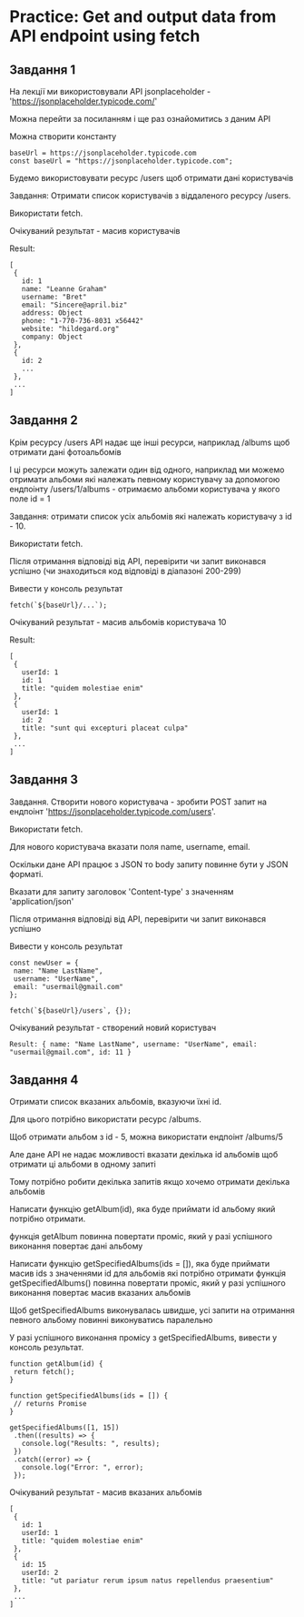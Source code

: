 # Practice: Get and output data from API endpoint using fetch
## Завдання 1 

На лекції ми використовували API jsonplaceholder - 'https://jsonplaceholder.typicode.com/' 

Можна перейти за посиланням і ще раз ознайомитись з даним API 

Можна створити константу
```
baseUrl = https://jsonplaceholder.typicode.com 
const baseUrl = "https://jsonplaceholder.typicode.com";
``` 
Будемо використовувати ресурс /users щоб отримати дані користувачів 

Завдання: Отримати список користувачів з віддаленого ресурсу /users. 

Використати fetch. 

Очікуваний результат - масив користувачів

Result: 
```
[
 {
   id: 1
   name: "Leanne Graham"
   username: "Bret"
   email: "Sincere@april.biz"
   address: Object
   phone: "1-770-736-8031 x56442"
   website: "hildegard.org"
   company: Object
 },
 {
   id: 2
   ...
 },
 ...
]
```

## Завдання 2 
Крім ресурсу /users API надає ще інші ресурси, наприклад /albums щоб отримати дані фотоальбомів 

І ці ресурси можуть залежати один від одного, наприклад ми можемо отримати альбоми які належать певному користувачу за допомогою ендпоінту /users/1/albums - отримаємо альбоми користувача у якого поле id = 1 

Завдання: oтримати список усіх альбомів які належать користувачу з id - 10. 

Використати fetch. 

Після отримання відповіді від API, перевірити чи запит виконався успішно (чи знаходиться код відповіді в діапазоні 200-299) 

Вивести у консоль результат
```
fetch(`${baseUrl}/...`);
```

Очікуваний результат - масив альбомів користувача 10

Result:
```
[
 {
   userId: 1
   id: 1
   title: "quidem molestiae enim"
 },
 {
   userId: 1
   id: 2
   title: "sunt qui excepturi placeat culpa"
 },
 ...
]
```
## Завдання 3 

Завдання. Створити нового користувача - зробити POST запит на ендпоінт 'https://jsonplaceholder.typicode.com/users'. 

Використати fetch. 

Для нового користувача вказати поля name, username, email. 

Оскільки дане API працює з JSON то body запиту повинне бути у JSON форматі. 

Вказати для запиту заголовок 'Content-type' з значенням 'application/json' 

Після отримання відповіді від API, перевірити чи запит виконався успішно 

Вивести у консоль результат
```
const newUser = {
 name: "Name LastName",
 username: "UserName",
 email: "usermail@gmail.com"
};
 
fetch(`${baseUrl}/users`, {});
```
Очікуваний результат - створений новий користувач 
```
Result: { name: "Name LastName", username: "UserName", email: "usermail@gmail.com", id: 11 }
```

## Завдання 4 

Отримати список вказаних альбомів, вказуючи їхні id. 

Для цього потрібно використати ресурс /albums. 

Щоб отримати альбом з id - 5, можна використати ендпоінт /albums/5 

Але дане API не надає можливості вказати декілька id альбомів щоб отримати ці альбоми в одному запиті 

Тому потрібно робити декілька запитів якщо хочемо отримати декілька альбомів 

Написати функцію getAlbum(id), яка буде приймати id альбому який потрібно отримати. 

функція getAlbum повинна повертати проміс, який у разі успішного виконання повертає дані альбому 

Написати функцію getSpecifiedAlbums(ids = []), яка буде приймати масив ids з значеннями id для альбомів які потрібно отримати функція 
getSpecifiedAlbums() повинна повертати проміс, який у разі успішного виконання повертає масив вказаних альбомів 

Щоб getSpecifiedAlbums виконувалась швидше, усі запити на отримання певного альбому повинні виконуватись паралельно 

У разі успішного виконання промісу з getSpecifiedAlbums, вивести у консоль результат. 
```
function getAlbum(id) {
 return fetch();
}
 ```
```
function getSpecifiedAlbums(ids = []) {
 // returns Promise
}
 ```
```
getSpecifiedAlbums([1, 15])
 .then((results) => {
   console.log("Results: ", results);
 })
 .catch((error) => {
   console.log("Error: ", error);
 });
```
Очікуваний результат - масив вказаних альбомів
```
[
 {
   id: 1
   userId: 1
   title: "quidem molestiae enim"
 },
 {
   id: 15
   userId: 2
   title: "ut pariatur rerum ipsum natus repellendus praesentium"
 },
 ...
]
```
